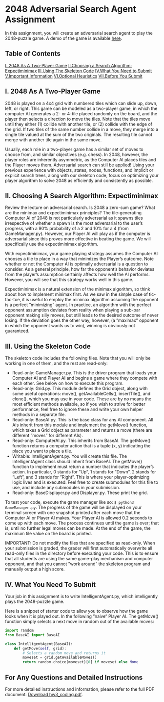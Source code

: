 # 2048 Adversarial Search Agent Assignment

In this assignment, you will create an adversarial search agent to play the 2048-puzzle game. A demo of the game is available [here](https://play2048.co/).

## Table of Contents
[I. 2048 As A Two-Player Game](#i-2048-as-a-two-player-game)
[II.Choosing a Search Algorithm: Expectiminimax](#ii-choosing-a-search-algorithm-expectiminimax)
[III.Using The Skeleton Code](#iii-using-the-skeleton-code)
[IV.What You Need to Submit](#iv-what-you-need-to-submit)
[V.Important Information](#v-important-information)
[VI.Optional Heuristics](#vi-optional-heuristics)
[VII.Before You Submit](#vii-before-you-submit)

## I. 2048 As A Two-Player Game
2048 is played on a 4x4 grid with numbered tiles which can slide up, down, left, or right. This game can be modeled as a two-player game, in which the computer AI generates a 2- or 4-tile placed randomly on the board, and the player then selects a direction to move the tiles. Note that the tiles move until they either (1) collide with another tile, or (2) collide with the edge of the grid. If two tiles of the same number collide in a move, they merge into a single tile valued at the sum of the two originals. The resulting tile cannot merge with another tile again in the same move.

Usually, each role in a two-player game has a similar set of moves to choose from, and similar objectives (e.g. chess). In 2048, however, the player roles are inherently asymmetric, as the Computer AI places tiles and the Player moves them. Adversarial search can still be applied! Using your previous experience with objects, states, nodes, functions, and implicit or explicit search trees, along with our skeleton code, focus on optimizing your player algorithm to solve 2048 as efficiently and consistently as possible.

## II. Choosing A Search Algorithm: Expectiminimax
Review the lecture on adversarial search. Is 2048 a zero-sum game? What are the minimax and expectiminimax principles? The tile-generating Computer AI of 2048 is not particularly adversarial as it spawns tiles irrespective of whether a spawn is the most adversarial to the user’s progress, with a 90% probability of a 2 and 10% for a 4 (from GameManager.py). However, our Player AI will play as if the computer is adversarial since this proves more effective in beating the game. We will specifically use the expectiminimax algorithm.

With expectiminimax, your game playing strategy assumes the Computer AI chooses a tile to place in a way that minimizes the Player’s outcome. Note whether or not the Computer AI is optimally adversarial is a question to consider. As a general principle, how far the opponent’s behavior deviates from the player’s assumption certainly affects how well the AI performs. However, you will see that this strategy works well in this game.

Expectiminimax is a natural extension of the minimax algorithm, so think about how to implement minimax first. As we saw in the simple case of tic-tac-toe, it is useful to employ the minimax algorithm assuming the opponent is a perfect ”minimizing” agent. In practice, an algorithm with the perfect opponent assumption deviates from reality when playing a sub-par opponent making silly moves, but still leads to the desired outcome of never losing. If the deviation goes the other way, however, (a ”maximax” opponent in which the opponent wants us to win), winning is obviously not guaranteed.

## III. Using the Skeleton Code
The skeleton code includes the following files. Note that you will only be working in one of them, and the rest are read-only:
- Read-only: GameManager.py. This is the driver program that loads your Computer AI and Player AI and begins a game where they compete with each other. See below on how to execute this program.
- Read-only: Grid.py. This module defines the Grid object, along with some useful operations: move(), getAvailableCells(), insertTile(), and clone(), which you may use in your code. These are by no means the most efficient methods available, so if you wish to strive for better performance, feel free to ignore these and write your own helper methods in a separate file.
- Read-only: BaseAI.py. This is the base class for any AI component. All AIs inherit from this module and implement the getMove() function, which takes a Grid object as parameter and returns a move (there are different ”moves” for different AIs).
- Read-only: ComputerAI.py. This inherits from BaseAI. The getMove() function returns a computer action that is a tuple (x, y) indicating the place you want to place a tile.
- Writable: IntelligentAgent.py. You will create this file. The IntelligentAgent class should inherit from BaseAI. The getMove() function to implement must return a number that indicates the player’s action. In particular, 0 stands for ”Up”, 1 stands for ”Down”, 2 stands for ”Left”, and 3 stands for ”Right”. This is where your player-optimizing logic lives and is executed. Feel free to create submodules for this file to use, and include any submodules in your submission.
- Read-only: BaseDisplayer.py and Displayer.py. These print the grid.

To test your code, execute the game manager like so: `$ python3 GameManager.py`. The progress of the game will be displayed on your terminal screen with one snapshot printed after each move that the Computer AI or Player AI makes. Your Player AI is allowed 0.2 seconds to come up with each move. The process continues until the game is over; that is, until no further legal moves can be made. At the end of the game, the maximum tile value on the board is printed.

IMPORTANT: Do not modify the files that are specified as read-only. When your submission is graded, the grader will first automatically overwrite all read-only files in the directory before executing your code. This is to ensure that all students are using the same game-play mechanism and computer opponent, and that you cannot ”work around” the skeleton program and manually output a high score.

## IV. What You Need To Submit
Your job in this assignment is to write IntelligentAgent.py, which intelligently plays the 2048-puzzle game.

Here is a snippet of starter code to allow you to observe how the game looks when it is played out. In the following ”naive” Player AI. The getMove() function simply selects a next move in random out of the available moves:

```python
import random
from BaseAI import BaseAI

class IntelligentAgent(BaseAI):
    def getMove(self, grid):
        # Selects a random move and returns it
        moveset = grid.getAvailableMoves()
        return random.choice(moveset)[0] if moveset else None
```

## For Any Questions and Detailed Instructions
For more detailed instructions and information, please refer to the full PDF document: [Download hw3_coding.pdf](hw3_coding.pdf).